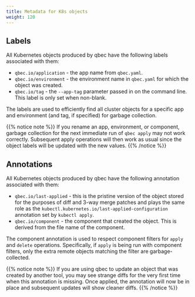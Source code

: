 ```yaml
---
title: Metadata for K8s objects
weight: 120
---
```


## Labels

All Kubernetes objects produced by qbec have the following labels associated with them:

* `qbec.io/application` - the app name from `qbec.yaml`.
* `qbec.io/environment` - the environment name in `qbec.yaml` for which the object was created.
* `qbec.io/tag` - the `--app-tag` parameter passed in on the command line. This label is only set when non-blank.

The labels are used to efficiently find all cluster objects for a specific app and environment
(and tag, if specified) for garbage collection. 

{{% notice note %}}
If you rename an app, environment, or component, garbage collection for the next immediate run of `qbec apply` may
not work correctly. Subsequent apply operations will then work as usual since the object labels will be updated with
the new values.
{{% /notice %}}

## Annotations

All Kubernetes objects produced by qbec have the following annotation associated with them:

* `qbec.io/last-applied` - this is the pristine version of the object stored for the purposes of diff and 3-way merge
  patches and plays the same role as the `kubectl.kubernetes.io/last-applied-configuration` annotation set by `kubectl apply`.
* `qbec.io/component` - the component that created the object. This is derived from the file name of the component.

The component annotation is used to respect component filters for `apply` and  `delete` operations.
Specifically, if `apply` is being run with component filters, only the extra remote objects matching the filter are
garbage-collected.

{{% notice note %}}
If you are using qbec to update an object that was created by another tool, you may see strange diffs for the very first time when
this annotation is missing. Once applied, the annotation will now be in place and subsequent updates will show cleaner
diffs.
{{% /notice %}}


